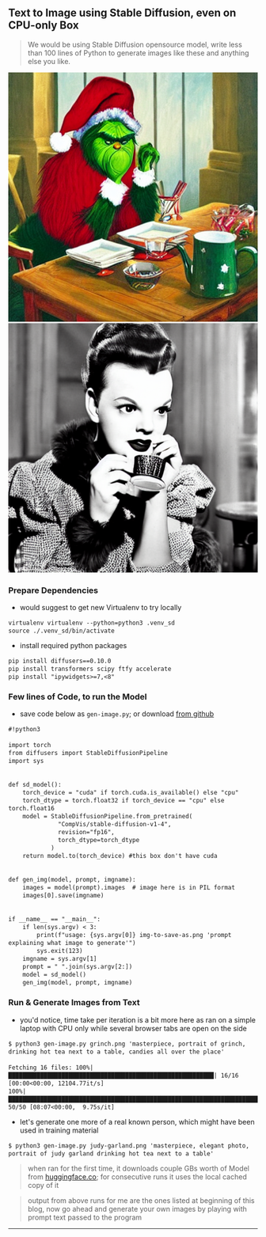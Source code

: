 
## Text to Image using Stable Diffusion, even on CPU-only Box

> We would be using Stable Diffusion opensource model, write less than 100 lines of Python to generate images like these and anything else you like.


![ALT TXT: missing Grinch's Image](/blogs/img/2023-01-11-grinch.png "Stable Diffusion generated Portrait of Grinch")
![ALT TXT: missing Judy Garland's Image](/blogs/img/2023-01-11-judy-garland.png "Stable Diffusion generated Photo Portrait of Judy Garland")

### Prepare Dependencies

* would suggest to get new Virtualenv to try locally

```
virtualenv virtualenv --python=python3 .venv_sd
source ./.venv_sd/bin/activate
```

* install required python packages

```
pip install diffusers==0.10.0
pip install transformers scipy ftfy accelerate
pip install "ipywidgets>=7,<8"
```


### Few lines of Code, to run the Model

* save code below as `gen-image.py`; or download [from github](https://github.com/abhishekkr/tutorials_as_code/blob/master/talks-articles/machine-learning/example-code/stable-diffusion-simple.py)

```
#!python3

import torch
from diffusers import StableDiffusionPipeline
import sys


def sd_model():
    torch_device = "cuda" if torch.cuda.is_available() else "cpu"
    torch_dtype = torch.float32 if torch_device == "cpu" else torch.float16
    model = StableDiffusionPipeline.from_pretrained(
              "CompVis/stable-diffusion-v1-4",
              revision="fp16",
              torch_dtype=torch_dtype
            )
    return model.to(torch_device) #this box don't have cuda


def gen_img(model, prompt, imgname):
    images = model(prompt).images  # image here is in PIL format
    images[0].save(imgname)


if __name__ == "__main__":
    if len(sys.argv) < 3:
        print(f"usage: {sys.argv[0]} img-to-save-as.png 'prompt explaining what image to generate'")
        sys.exit(123)
    imgname = sys.argv[1]
    prompt = " ".join(sys.argv[2:])
    model = sd_model()
    gen_img(model, prompt, imgname)
```


### Run & Generate Images from Text

* you'd notice, time take per iteration is a bit more here as ran on a simple laptop with CPU only while several browser tabs are open on the side

```
$ python3 gen-image.py grinch.png 'masterpiece, portrait of grinch, drinking hot tea next to a table, candies all over the place'

Fetching 16 files: 100%|██████████████████████████████████████████████████████████| 16/16 [00:00<00:00, 12104.77it/s]
100%|████████████████████████████████████████████████████████████████████████████████| 50/50 [08:07<00:00,  9.75s/it]
```

* let's generate one more of a real known person, which might have been used in training material

```
$ python3 gen-image.py judy-garland.png 'masterpiece, elegant photo, portrait of judy garland drinking hot tea next to a table'
```

> when ran for the first time, it downloads couple GBs worth of Model from [huggingface.co](https://huggingface.co/); for consecutive runs it uses the local cached copy of it

> output from above runs for me are the ones listed at beginning of this blog, now go ahead and generate your own images by playing with prompt text passed to the program

---
